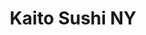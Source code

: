 ---
layout: place
title: "Kaito Sushi NY"
permalink: /new-york/bronxville/kaito-sushi-ny.html
stateAbbr: NY
stateName: New York
cityName: Bronxville
place_id: ChIJr103-rGSwokReSFy8SWUMpY
photos:
  - name: >-
      places/ChIJr103-rGSwokReSFy8SWUMpY/photos/AeeoHcIgKQhRvVecVob-_0dS8QhM2HA-X4Nfjm7Cdo0lCfmg_Lm8XJzqpPD9BPHylb7usU7Q-rgLIonnUw9zW7FNqUyqCqrxc-mZoAW2OjLxCkp_8uN_9vQlsQpmdJgecT3h3kWQbTkEuEB4szl5tw--OV_ZlXWFWEvF1XmRbQLDIcNuvSdIygvjj754I2gLHxwbyvqVL_4fEjcIi0u05quXu3Ub8U3Yj_m8MHNxQplu1qgPmgYTjeQ6-5pM4EjIgD9GS4fGswNfpG1pKn5LFbARszjGzytNvWDgg9vYa-YIOLXnekHdd_gtz4viqbvp2m42PacJwYueuHyV9C6PwLGmdF4Qs7js_MGQSK6AMQjzeQwh7Cv3y7Ar03ivJ3tbCPltsIun8Uh8s2-bH4EJHYG6rWPV_E5LbDTnWW-h13cwLsYq0Ivp
    widthPx: 4800
    heightPx: 2163
    authorAttributions:
      - displayName: Jay Dixon
        uri: https://maps.google.com/maps/contrib/107866600029598521642
        photoUri: >-
          https://lh3.googleusercontent.com/a/ACg8ocKMjkUBZIwnOfISBUSkIo6NksctnrcAhkvcyEygZsW1AGqJlQ=s100-p-k-no-mo
    flagContentUri: >-
      https://www.google.com/local/imagery/report/?cb_client=maps_api_places.places_api&image_key=!1e10!2sCIHM0ogKEICAgICknr_K9gE&hl=en-US
    googleMapsUri: >-
      https://www.google.com/maps/place//data=!3m4!1e2!3m2!1sCIHM0ogKEICAgICknr_K9gE!2e10!4m2!3m1!1s0x89c292b1fa375daf:0x96329425f1722179
  - name: >-
      places/ChIJr103-rGSwokReSFy8SWUMpY/photos/AeeoHcKsRpss0rIQPKElnU4bOLB_PZuydu6vCHE31p6ZbNbP4mLFH9AhKm0fSt9LDVl2ZdFcO-UOUeCHGkC9HGJ8bYPsvfMNofRDSsIsq5PoIux9_tdlD8zTdnnfkHvcN6mMFGzwFtL0BgbNKUiyShmY2eQ4D3OpLXcAsNzVuyvqutJZ1vTSuGoZGqjlWnolpNDoISRY_CfvVtgGBd02zq_Jwk2rVjtm7Nuv3NuW_Pqch5mGjW0UvheuUKuaiUW_n0mMgNFqk7CM7DLTe-coFd0eHGYu4fDF67OOpyluIaj-8QvKYwonRYHamc5kxVlL6HHntZjCAkRQGh0t1gr-9gIGgWCl53YjEOO9lAtgiXUlpp_S1STSFpUGYycPjfW4brc7HpJ9zx25Gw1C9tU2lpbKoy0w-q6HfynHs_ZSsNEUgvU3J2U
    widthPx: 3024
    heightPx: 4032
    authorAttributions:
      - displayName: Pia V
        uri: https://maps.google.com/maps/contrib/104692250972745291058
        photoUri: >-
          https://lh3.googleusercontent.com/a/ACg8ocKB1INM6YFmjx2lPG3dg-CcGAgXSwNZr8btzGlY31zJm7_j22fX=s100-p-k-no-mo
    flagContentUri: >-
      https://www.google.com/local/imagery/report/?cb_client=maps_api_places.places_api&image_key=!1e10!2sCIHM0ogKEICAgICkie_ylAE&hl=en-US
    googleMapsUri: >-
      https://www.google.com/maps/place//data=!3m4!1e2!3m2!1sCIHM0ogKEICAgICkie_ylAE!2e10!4m2!3m1!1s0x89c292b1fa375daf:0x96329425f1722179
  - name: >-
      places/ChIJr103-rGSwokReSFy8SWUMpY/photos/AeeoHcIdllOt2BsadzmBwZrxqWO71I9laA2dWh8sGxWvChniFjj7QdsnuuiJnLYo3gx9ioPjRDibi0l4NKYLHp78aA2JZOWDKJmQHflVuPzGFpl2rNA9ezBwyyZdz3rPAylu3x7JmWW9l2QCo_5IV5hLrhWhOsDZlH-8Ij8Rh5i4TY3m0aLzdZpctGq9yyowbAT6BXI2O23TyyJEwwXyjt8q_Ya9wCE9awcDaParYgDbWE2Pih2azkKc7TRxMzWcDR4NlYKiq88ksUVP-nEnp1hHQ5dRQkh5LDVsb91qZuhXiPzgDA
    widthPx: 2048
    heightPx: 1153
    authorAttributions:
      - displayName: Kaito Sushi NY
        uri: https://maps.google.com/maps/contrib/103662137449615212584
        photoUri: >-
          https://lh3.googleusercontent.com/a-/ALV-UjWgDMFGvx6ypHICQ1q0bVy-PH1aqMi9uhzMVG5gQeKBFfM75iI=s100-p-k-no-mo
    flagContentUri: >-
      https://www.google.com/local/imagery/report/?cb_client=maps_api_places.places_api&image_key=!1e10!2sAF1QipPRCfD7rk2K5wdb46bSzGM9QgDMfGCgWq6tf9p-&hl=en-US
    googleMapsUri: >-
      https://www.google.com/maps/place//data=!3m4!1e2!3m2!1sAF1QipPRCfD7rk2K5wdb46bSzGM9QgDMfGCgWq6tf9p-!2e10!4m2!3m1!1s0x89c292b1fa375daf:0x96329425f1722179
  - name: >-
      places/ChIJr103-rGSwokReSFy8SWUMpY/photos/AeeoHcIQgnYzElT74SExcK6XM51uRnHbd6-1dFyMkDIVT6jRjexmMrSUbJZXzIIJG2QjzEwOgUFXzJUXPi0YJVZNL5ZXskhXdLwlK9a69-BmYvrakdp2ampa7TL0Hn7iJlOzvr-MbFHWUQpPpYJmaYUAF_5yLZ5N3Z79DIRc4uIcUpBu7ETyrQc1R_raajwf3yUOGkc4ID5ro4ZXD_r5jrl3aV2NysfsqPucsFYZLpth66OutRyUh505EHTmfN6kEoDfO97jNQ3OTyRvydbNNnH0bi1jFHSGcQwhbtr_oeOshVdNo4XBXIP_p5mUQUh12TONlX84t6kTT_u8AeJwBM3T-X0DA8yyJi-gmZERG3oSWSO3ZQeXT5ZXaLW4XPN-yFIw1RfQpQN2QajadCyethy7gQO_ZmTixcmNWnGJRvI0ASbn-PU
    widthPx: 4032
    heightPx: 3024
    authorAttributions:
      - displayName: J.
        uri: https://maps.google.com/maps/contrib/109143634381712227841
        photoUri: >-
          https://lh3.googleusercontent.com/a-/ALV-UjX3iVrRFSSL8oCY0BLsmlLx8n7fRJ28y-bvlBoRx0Km6d4CdQWpqQ=s100-p-k-no-mo
    flagContentUri: >-
      https://www.google.com/local/imagery/report/?cb_client=maps_api_places.places_api&image_key=!1e10!2sCIHM0ogKEICAgIDCk5zBwwE&hl=en-US
    googleMapsUri: >-
      https://www.google.com/maps/place//data=!3m4!1e2!3m2!1sCIHM0ogKEICAgIDCk5zBwwE!2e10!4m2!3m1!1s0x89c292b1fa375daf:0x96329425f1722179
  - name: >-
      places/ChIJr103-rGSwokReSFy8SWUMpY/photos/AeeoHcJ3g9ruvMf7dSX0pBgK6Rz4LJ1kG-EPWHtKxVkV-PSgCCZ_cn9jsibRJcWJ4lvLX8xzm5LePiZnniPyx0NEBJHelqwJhsmYnFGX1PuiLg8hoQiR9v0HENjNdaxJfAlM_ak2hudxk9f1fdmf3hIDUkqT4s6GVu97BZBIn0F9q9iyAtpxCX-KtnrNHXKi37TqRkQCHsKIDV7a7T_QkmubnNCyJ5aArGhG47w-FaPdcWMgE5fQYOXf4KZKrvNIaJxQAs6zDEkxP2rXS51GQWu1aSGJMeJxq9krrzQoovnVsfxN-RFRvHdpXB25y_cyQU-Fx2mbIae7tARDKQ_qYn31Vh02nX4JLsFVp_ZKY4Dt_pBogW8OGVYEE3mN104hVeFBGHxHS71r8cU3ATmcayT5adu5lyLDfDqYylKiL_XVjizyQtyN
    widthPx: 4032
    heightPx: 2268
    authorAttributions:
      - displayName: Sujarit Chermsirivatana
        uri: https://maps.google.com/maps/contrib/105565780805763592598
        photoUri: >-
          https://lh3.googleusercontent.com/a-/ALV-UjWWhHTgqfJsW6O-9UWvRrFGE-FzcSOD5oFd2F68E6ADZr2X5X2C=s100-p-k-no-mo
    flagContentUri: >-
      https://www.google.com/local/imagery/report/?cb_client=maps_api_places.places_api&image_key=!1e10!2sCIHM0ogKEICAgIDHr-bY0QE&hl=en-US
    googleMapsUri: >-
      https://www.google.com/maps/place//data=!3m4!1e2!3m2!1sCIHM0ogKEICAgIDHr-bY0QE!2e10!4m2!3m1!1s0x89c292b1fa375daf:0x96329425f1722179
  - name: >-
      places/ChIJr103-rGSwokReSFy8SWUMpY/photos/AeeoHcL78bfszB4Z8xaXXiqAlCzoQEkmJGCmWXuv23jiH_olMc4PQeCXnD92JLEmO-vyaVQfocGLZKzImPUllJrWxUhbPW6TgEjZM3JtbsfmyXQbaM5eoMHfOiQ3UOV4EQPG5Bh8xQx5flmiIepqO9aseJk7V8_aJj9q9fMPiVsclcmhc4XKR8S29v8XSHTsd2elXeqSgvpZFnr00kA0BZidEt89RPMn2VlxTLT8c9EEvKj8Z_YWKbC-Lw_sCTd98xMH0gRuCIW7xITxcGD3f1bLkqpz6LZjcjVqm4Dd2YUyg78WzetYuVta6q7BPfD4KdMULpYMpEMuIfN5BQTRFAOR42Q61jYitAGmiYdmci3NgrCtIqNPOyYFZ9BIfZcBF7lUDhOB4OSvETShxMm2Uq6pTG2rW6p6ITTiRdqeWW8qQMcFvGzu
    widthPx: 3763
    heightPx: 2510
    authorAttributions:
      - displayName: J.
        uri: https://maps.google.com/maps/contrib/109143634381712227841
        photoUri: >-
          https://lh3.googleusercontent.com/a-/ALV-UjX3iVrRFSSL8oCY0BLsmlLx8n7fRJ28y-bvlBoRx0Km6d4CdQWpqQ=s100-p-k-no-mo
    flagContentUri: >-
      https://www.google.com/local/imagery/report/?cb_client=maps_api_places.places_api&image_key=!1e10!2sCIHM0ogKEICAgIDChaimrAE&hl=en-US
    googleMapsUri: >-
      https://www.google.com/maps/place//data=!3m4!1e2!3m2!1sCIHM0ogKEICAgIDChaimrAE!2e10!4m2!3m1!1s0x89c292b1fa375daf:0x96329425f1722179
  - name: >-
      places/ChIJr103-rGSwokReSFy8SWUMpY/photos/AeeoHcIO-w58Vx4zhDLz0KSUBIHRDJ0qbG-Ng_0D44epEP20_ZjUPzcSg5cgmw7RuD6_JBbxVH2A004FNGDmfOREOPw-ibOlXnmHnU48XdSJxTZMff0QSZVu7cFrrWbmBN_dsp_l5kh5JCHkjfji7I-etVMY2Tcb7HqNYO8-06F8-axnkYawnZsM1pmYV_xAYFVgq2XS-KRlmLinztoNHRETFIIDIn_krUEhbl6hDJsw5KjjbVPL7A1Ab1CFfn4pzyv0rNL2GvZHmUmvGmARZQD5d1mYDbJt2xcHbsaldG5OJRGAvCnOalL0Aa4R-HD7wWVCKIPNuQzbzfPKvxscJY0bIW3nY4MwKZIajbL0rUnOYBm-UMXEbZuWJQQ8EU_y9YlV0yxlRhCuQDMxaHUPl-P3f1niruoTo63xYC3B0UIWQaw3KQ
    widthPx: 2848
    heightPx: 4032
    authorAttributions:
      - displayName: J.
        uri: https://maps.google.com/maps/contrib/109143634381712227841
        photoUri: >-
          https://lh3.googleusercontent.com/a-/ALV-UjX3iVrRFSSL8oCY0BLsmlLx8n7fRJ28y-bvlBoRx0Km6d4CdQWpqQ=s100-p-k-no-mo
    flagContentUri: >-
      https://www.google.com/local/imagery/report/?cb_client=maps_api_places.places_api&image_key=!1e10!2sCIHM0ogKEICAgIDC4pikMA&hl=en-US
    googleMapsUri: >-
      https://www.google.com/maps/place//data=!3m4!1e2!3m2!1sCIHM0ogKEICAgIDC4pikMA!2e10!4m2!3m1!1s0x89c292b1fa375daf:0x96329425f1722179
  - name: >-
      places/ChIJr103-rGSwokReSFy8SWUMpY/photos/AeeoHcKUVBX0_lv8yqWBoMV36hJcHeKvK6xwZ7PXTs8Rh38C1Xys8gzoUNACDwWaQl-JGsrfM_PfiG64F1FdFDIVxCZZfULmeJ1kEYERbKJBV2xO2jBS2n9gWiO-95TgxhgQZG6mBpMCacx4Nmu8SGUyrQ_4zsjI7tbzyHo4JLFkhLCzF6awCIRK5QcTEZdXy8rQwi0fYqxr2B8AEm7ddGTfq6PVSEq_RAXb-a5Un6vVhLrQFrQl7Eu6k62S9Nt_nYVtQxL4fzG0Dc4Ecyht-ozaPIAeYjaNuBiMw7mmibTL7F06wIhGnUe4QRUMV-OxWTdQEkUy-0O7IyiLLStj1wkEnfTwtGajDiNwSLm9WVqFf-5uhPdIxcnWzmfx7Y3fntxI7L5al5zhY2Rcg7GArOtWK01wID4fzibW0ewSepgFCyZQO-I
    widthPx: 3072
    heightPx: 4080
    authorAttributions:
      - displayName: Mad “MadWand3rer” Wanderer
        uri: https://maps.google.com/maps/contrib/113616102898501728956
        photoUri: >-
          https://lh3.googleusercontent.com/a-/ALV-UjX0J5YkxumDWYKveuGAf_tV84tzN-zTEIgFzoa7Fhn6_HHW_h3l6g=s100-p-k-no-mo
    flagContentUri: >-
      https://www.google.com/local/imagery/report/?cb_client=maps_api_places.places_api&image_key=!1e10!2sCIHM0ogKEICAgICZvtvwjQE&hl=en-US
    googleMapsUri: >-
      https://www.google.com/maps/place//data=!3m4!1e2!3m2!1sCIHM0ogKEICAgICZvtvwjQE!2e10!4m2!3m1!1s0x89c292b1fa375daf:0x96329425f1722179
  - name: >-
      places/ChIJr103-rGSwokReSFy8SWUMpY/photos/AeeoHcLMa52BMg7I2J9ESlDm_7BDod_5aP8vNm0gzEOLse8GaiWxbEgwgsezLZ2B1K4mi-5y3DDuq_5A2XapqnYQIp3FR2QCPD3MmYw6-mGhZUEDbTBMLsCKL169oSm6rU7ur61QLZfj182W74Cn83mlXQ-vR0OoCJZghAbwu7S-pBHQe2aQEtZQZ-p_l544hU7H-2x0g-puv_V3ymnbFvvlq9PnX-gPbmHkPb0WcKNAlm5Xv-Fxvog00w_oa7jOEK89x-meT8Q5Cb4NjEFO_CNp1N9zfJ2fwkuS70vk6OCD6bAk6_SqFjZAw2QenkfmMrJMtLBP6S1-YJRWpsRRFHNI7IS01BYvY2BWKbY11XgyCxmKYG5XLjSJhmQwCBGbly0S8lLrNZlqQScfPsHh1gVgTAdI98o05coFRLWNlewtO7Vi_A
    widthPx: 3024
    heightPx: 3090
    authorAttributions:
      - displayName: J.
        uri: https://maps.google.com/maps/contrib/109143634381712227841
        photoUri: >-
          https://lh3.googleusercontent.com/a-/ALV-UjX3iVrRFSSL8oCY0BLsmlLx8n7fRJ28y-bvlBoRx0Km6d4CdQWpqQ=s100-p-k-no-mo
    flagContentUri: >-
      https://www.google.com/local/imagery/report/?cb_client=maps_api_places.places_api&image_key=!1e10!2sCIHM0ogKEICAgIDChajmRA&hl=en-US
    googleMapsUri: >-
      https://www.google.com/maps/place//data=!3m4!1e2!3m2!1sCIHM0ogKEICAgIDChajmRA!2e10!4m2!3m1!1s0x89c292b1fa375daf:0x96329425f1722179
  - name: >-
      places/ChIJr103-rGSwokReSFy8SWUMpY/photos/AeeoHcKilfy-gbZ3_p4IC9l0ef55fTcMTLT4Y9HwfbarCZlinez30-nBCBjy4rGz8BnQV9K9i92erVwemEvVyyT71VAZu2PRbMcmVGLHoLTftFJoEQhU9snJYssFC4wVYIOlebLg6ZSkYF_tu1Kw_dvX9ksol9gZ9yuLz2sAoC7U6HNBgR18WQAExW8oI6g-BhoevC-yKH9TwZw-va0jvmD1wMCao60g_13DQZ8Z4DzYEzo-JfgUwdUKO7AJAQpMNRcw9ddQgjycTE0oy84n3-Ki5ZrPE4ph75QV8GroIEVaXy3tPWY8RkXM2McDKWEff4Mih5PFlGqFBKllkhdRxLysZO72j_gdEDU0RI854RHD99Cx09jgWGAHTujME_-7zQS7f6V6M5A33mzBtE9PG5YX2bj6OiZTkAE7coTn53NZt7qGooCC
    widthPx: 3024
    heightPx: 4032
    authorAttributions:
      - displayName: Pia V
        uri: https://maps.google.com/maps/contrib/104692250972745291058
        photoUri: >-
          https://lh3.googleusercontent.com/a/ACg8ocKB1INM6YFmjx2lPG3dg-CcGAgXSwNZr8btzGlY31zJm7_j22fX=s100-p-k-no-mo
    flagContentUri: >-
      https://www.google.com/local/imagery/report/?cb_client=maps_api_places.places_api&image_key=!1e10!2sCIHM0ogKEICAgICkie_ytAE&hl=en-US
    googleMapsUri: >-
      https://www.google.com/maps/place//data=!3m4!1e2!3m2!1sCIHM0ogKEICAgICkie_ytAE!2e10!4m2!3m1!1s0x89c292b1fa375daf:0x96329425f1722179
address: 28 Palmer Ave, Bronxville, NY 10708, USA
street: 28 Palmer Ave
city: Bronxville
state: NY
zip: '10708'
country: USA
neighborhood: null
latitude: '40.941296'
longitude: '-73.837433'
accessibility_options:
  wheelchairAccessibleParking: true
  wheelchairAccessibleEntrance: true
  wheelchairAccessibleRestroom: true
  wheelchairAccessibleSeating: true
business_status: OPERATIONAL
name: Kaito Sushi NY
google_maps_links:
  directionsUri: >-
    https://www.google.com/maps/dir//''/data=!4m7!4m6!1m1!4e2!1m2!1m1!1s0x89c292b1fa375daf:0x96329425f1722179!3e0
  placeUri: https://maps.google.com/?cid=10822875745210212729
  writeAReviewUri: >-
    https://www.google.com/maps/place//data=!4m3!3m2!1s0x89c292b1fa375daf:0x96329425f1722179!12e1
  reviewsUri: >-
    https://www.google.com/maps/place//data=!4m4!3m3!1s0x89c292b1fa375daf:0x96329425f1722179!9m1!1b1
  photosUri: >-
    https://www.google.com/maps/place//data=!4m3!3m2!1s0x89c292b1fa375daf:0x96329425f1722179!10e5
primary_type: Japanese Restaurant
opening_hours:
  regular: null
  current: null
secondary_opening_hours:
  regular:
    weekdayDescriptions: null
    type: null
  current:
    weekdayDescriptions: null
    type: null
phone: null
price_level: null
price_range: null
rating: null
rating_count: 0
website: null
description: null
reviews: null
parking_options: null
payment_options: null
allow_dogs: null
curbside_pickup: null
delivery: null
dine_in: null
good_for_children: null
good_for_groups: null
good_for_sports: null
live_music: null
menu_for_children: null
outdoor_seating: null
reservable: null
restroom: null
serves_beer: null
serves_breakfast: null
serves_brunch: null
serves_cocktails: null
serves_coffee: null
serves_dinner: null
serves_dessert: null
serves_lunch: null
serves_vegetarian_food: null
serves_wine: null
takeout: null

---